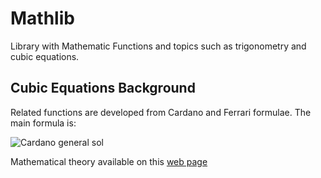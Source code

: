 # Mathlib
Library with Mathematic Functions and topics such as trigonometry and cubic equations.

## Cubic Equations Background
Related functions are developed from Cardano and Ferrari formulae.
The main formula is:

![Cardano general sol](https://user-images.githubusercontent.com/56207845/72664835-98eef780-39d0-11ea-94d2-32238f78a98d.jpg)

Mathematical theory available on this [web page](https://www.google.com/url?sa=t&source=web&rct=j&url=https://people.math.osu.edu/derdzinski.1/courses/4552/4552-cubic-quartic.pdf&ved=2ahUKEwiS3vb2qpnnAhWkiOAKHR7NB40QFjAOegQIARAB&usg=AOvVaw3N-gtgzIxvPcJRMIb8Bww4&cshid=1579769310423)
